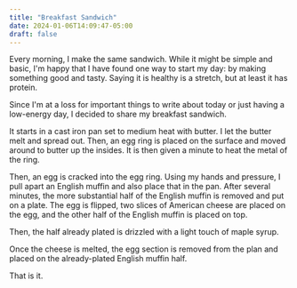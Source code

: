 ```yaml
---
title: "Breakfast Sandwich"
date: 2024-01-06T14:09:47-05:00
draft: false
---
```


Every morning, I make the same sandwich. While it might be simple and basic, I'm happy that I have found one way to start my day: by making something good and tasty. Saying it is healthy is a stretch, but at least it has protein.

Since I'm at a loss for important things to write about today or just having a low-energy day, I decided to share my breakfast sandwich.

It starts in a cast iron pan set to medium heat with butter. I let the butter melt and spread out. Then, an egg ring is placed on the surface and moved around to butter up the insides. It is then given a minute to heat the metal of the ring.

Then, an egg is cracked into the egg ring. Using my hands and pressure, I pull apart an English muffin and also place that in the pan. After several minutes, the more substantial half of the English muffin is removed and put on a plate. The egg is flipped, two slices of American cheese are placed on the egg, and the other half of the English muffin is placed on top.

Then, the half already plated is drizzled with a light touch of maple syrup.

Once the cheese is melted, the egg section is removed from the plan and placed on the already-plated English muffin half.

That is it.
